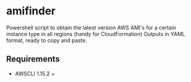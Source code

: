 # amifinder
Powershell script to obtain the latest version AWS AMI's for a certain instance type in all regions (handy for CloudFormation)
Outputs in YAML format, ready to copy and paste.

## Requirements
- AWSCLI 1.15.2 +
